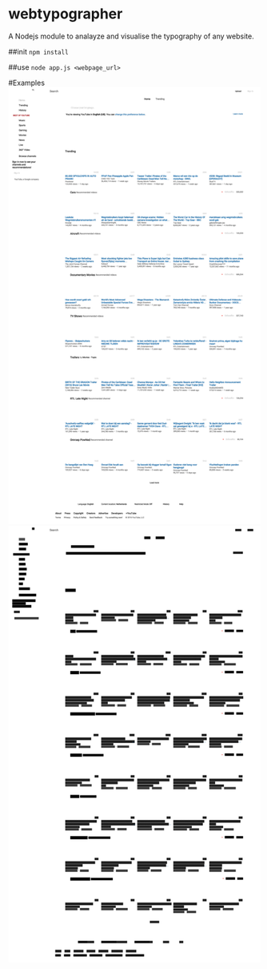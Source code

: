 # webtypographer
A Nodejs module to analayze and visualise the typography of any website.


##init
`npm install`

##use
`node app.js <webpage_url>`


#Examples
![youtube-homepage](examples/1475803358470-normal.png?raw=true "youtube homepage | normal view")
![youtube-homepage](examples/1475803358470-visualized.png?raw=true "youtube homepage | typography distribution view")